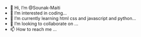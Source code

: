 - 👋 Hi, I’m @Sounak-Maiti
- 👀 I’m interested in coding...
- 🌱 I’m currently learning html css and javascript and python...
- 💞️ I’m looking to collaborate on ...
- 📫 How to reach me ...

<!---
Sounak-Maiti/Sounak-Maiti is a ✨ special ✨ repository because its `README.md` (this file) appears on your GitHub profile.
You can click the Preview link to take a look at your changes.
--->
